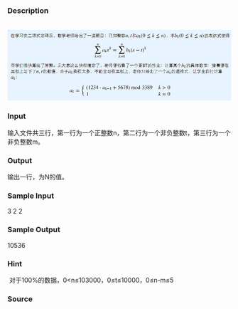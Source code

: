 
### Description
 ![](/JudgeOnline/upload/201504/aa.JPG)
### Input
输入文件共三行，第一行为一个正整数n，第二行为一个非负整数t，第三行为一个非负整数m。

### Output
输出一行，为N的值。


### Sample Input
3
2
2
### Sample Output
10536

### Hint
 对于100%的数据，0<n≤103000，0≤t≤10000，0≤n-m≤5
### Source
